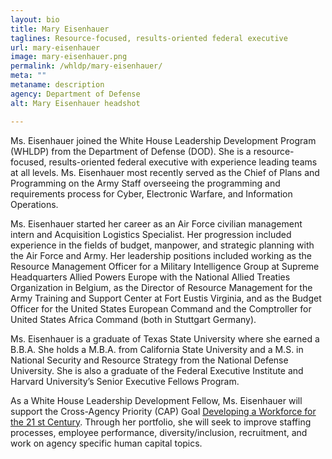 ```yaml
---
layout: bio
title: Mary Eisenhauer
taglines: Resource-focused, results-oriented federal executive
url: mary-eisenhauer
image: mary-eisenhauer.png
permalink: /whldp/mary-eisenhauer/
meta: ""
metaname: description
agency: Department of Defense
alt: Mary Eisenhauer headshot

---
```


<p>Ms. Eisenhauer joined the White House Leadership Development Program (WHLDP) from the Department of Defense (DOD). She is a resource-focused, results-oriented federal executive with experience leading teams at all levels. Ms. Eisenhauer most recently served as the Chief of Plans and Programming on the Army Staff overseeing the programming and requirements process for Cyber, Electronic Warfare, and Information Operations.&nbsp;</p>
<p>Ms. Eisenhauer started her career as an Air Force civilian management intern and Acquisition Logistics Specialist. Her progression included experience in the fields of budget, manpower, and strategic planning with the Air Force and Army. Her leadership positions included working as the Resource Management Officer for a Military Intelligence Group at Supreme Headquarters Allied Powers Europe with the National Allied Treaties Organization in Belgium, as the Director of Resource Management for the Army Training and Support Center at Fort Eustis Virginia, and as the Budget Officer for the United States European Command and the Comptroller for United States Africa Command (both in Stuttgart Germany).&nbsp;</p>
<p>Ms. Eisenhauer is a graduate of Texas State University where she earned a B.B.A. She holds a M.B.A. from California State University and a M.S. in National Security and Resource Strategy from the National Defense University. She is also a graduate of the Federal Executive Institute and Harvard University&rsquo;s Senior Executive Fellows Program.&nbsp;</p>
<p>As a White House Leadership Development Fellow, Ms. Eisenhauer will support the Cross-Agency Priority (CAP) Goal <a href="https://www.performance.gov/CAP/workforce/">Developing a Workforce for the 21 st Century</a>. Through her portfolio, she will seek to improve staffing processes, employee performance, diversity/inclusion, recruitment, and work on agency specific human capital topics.</p>